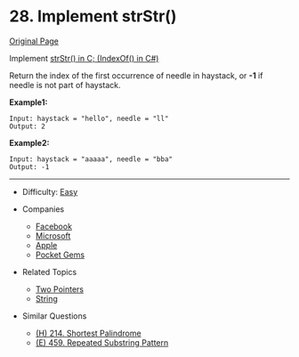 # 28. Implement strStr()

[Original Page](https://leetcode.com/problems/implement-strstr/description/)

Implement [strStr() in C; (IndexOf() in C#)](https://msdn.microsoft.com/en-us/library/k8b1470s.aspx)

Return the index of the first occurrence of needle in haystack, or **-1** if needle is not part of haystack.
 
**Example1:** 
```
Input: haystack = "hello", needle = "ll"
Output: 2
```

**Example2:** 
```
Input: haystack = "aaaaa", needle = "bba"
Output: -1
```

---

* Difficulty: [Easy](https://leetcode.com/problemset/all/?difficulty=Easy)
* Companies 
  * [Facebook](https://leetcode.com/company/facebook/)
  * [Microsoft](https://leetcode.com/company/microsoft/)
  * [Apple](https://leetcode.com/company/apple/)
  * [Pocket Gems](https://leetcode.com/company/pocket-gems/)
* Related Topics 
  * [Two Pointers](https://leetcode.com/tag/two-pointers/)
  * [String](https://leetcode.com/tag/string/)
   
* Similar Questions 
  * [(H) 214. Shortest Palindrome](https://leetcode.com/problems/shortest-palindrome/description/)
  * [(E) 459. Repeated Substring Pattern](https://leetcode.com/problems/repeated-substring-pattern/description/)
